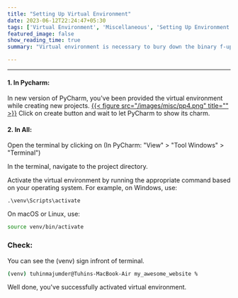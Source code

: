 ```yaml
---
title: "Setting Up Virtual Environment"
date: 2023-06-12T22:24:47+05:30
tags: ['Virtual Environment', 'Miscellaneous', 'Setting Up Environment']
featured_image: false
show_reading_time: true
summary: "Virtual environment is necessary to bury down the binary f-ups. Now you're interested."

---
```

---
#### 1. In Pycharm:
In new version of PyCharm, you've been provided the virtual environment while creating new projects.
[{{< figure src="/images/misc/pp4.png" title="" >}}](/images/misc/pp4.png)
Click on create button and wait to let PyCharm to show its charm.

#### 2. In All:

Open the terminal by clicking on (In PyCharm: "View" > "Tool Windows" > "Terminal")

In the terminal, navigate to the project directory.

Activate the virtual environment by running the appropriate command based on your operating system. For example, on Windows, use:
 
```
.\venv\Scripts\activate
```
On macOS or Linux, use:

```bash
source venv/bin/activate
```

 
### Check:

You can see the (venv) sign infront of terminal.

```bash
(venv) tuhinmajumder@Tuhins-MacBook-Air my_awesome_website %
```

Well done, you've successfully activated virtual environment.